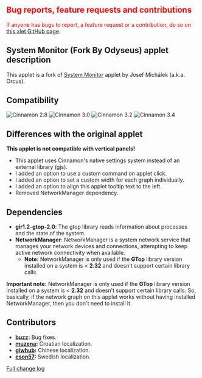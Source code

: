 <h2 style="color:red;">Bug reports, feature requests and contributions</h2>
<span style="color:red;">
If anyone has bugs to report, a feature request or a contribution, do so on <a href="https://github.com/Odyseus/CinnamonTools">this xlet GitHub page</a>.
</span>

## System Monitor (Fork By Odyseus) applet description

This applet is a fork of [System Monitor](https://cinnamon-spices.linuxmint.com/applets/view/88) applet by Josef Michálek (a.k.a. Orcus).

## Compatibility

![Cinnamon 2.8](https://odyseus.github.io/CinnamonTools/lib/badges/cinn-2.8.svg)
![Cinnamon 3.0](https://odyseus.github.io/CinnamonTools/lib/badges/cinn-3.0.svg)
![Cinnamon 3.2](https://odyseus.github.io/CinnamonTools/lib/badges/cinn-3.2.svg)
![Cinnamon 3.4](https://odyseus.github.io/CinnamonTools/lib/badges/cinn-3.4.svg)

## Differences with the original applet
**This applet is not compatible with vertical panels!**

- This applet uses Cinnamon's native settings system instead of an external library (gjs).
- I added an option to use a custom command on applet click.
- I added an option to set a custom width for each graph individually.
- I added an option to align this applet tooltip text to the left.
- Removed NetworkManager dependency.

## Dependencies

- **gir1.2-gtop-2.0**: The gtop library reads information about processes and the state of the
system.
- **NetworkManager**: NetworkManager is a system network service that manages your network devices and connections, attempting to keep active network connectivity when available.
    - **Note:** NetworkManager is only used if the **GTop** library version installed on a system is < **2.32** and doesn't support certain library calls.

**Important note:** NetworkManager is only used if the **GTop** library version installed on a system is < **2.32** and doesn't support certain library calls. So, basically, if the network graph on this applet works without having installed NetworkManager, then you don't need to install it.

## Contributors

- **[buzz](https://github.com/buzz):** Bug fixes.
- **[muzena](https://github.com/muzena):** Croatian localization.
- **[giwhub](https://github.com/giwhub):** Chinese localization.
- **[eson57](https://github.com/eson57):** Swedish localization.

[Full change log](https://github.com/Odyseus/CinnamonTools/blob/master/applets/0dyseus%40SysmonitorByOrcus/CHANGE_LOG.md)
